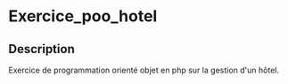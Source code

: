 # Exercice_poo_hotel
## Description
Exercice de programmation orienté objet en php sur la gestion d'un hôtel.

